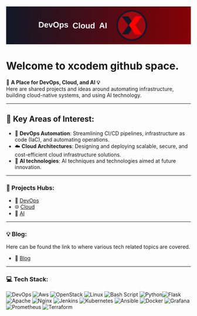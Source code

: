 ![Alt text](images/bg1.png)

# Welcome to xcodem github space.

🚀 **A Place for DevOps, Cloud, and AI 💡**  
Here are shared projects and ideas around automating infrastructure, building cloud-native systems, and using AI technology.

---

## 🚀 Key Areas of Interest:
- 🔧 **DevOps Automation**: Streamlining CI/CD pipelines, infrastructure as code (IaC), and automating operations.
- ☁️ **Cloud Architectures**: Designing and deploying scalable, secure, and cost-efficient cloud infrastructure solutions.
- 🤖 **AI technologies**: AI techniques and technologies aimed at future innovation.

---

### 🔗 Projects Hubs:
- 💼 [DevOps](https://github.com/xcodem/DevOpsHub)
- 🌐 [Cloud](https://github.com/xcodem/CloudHub)
- 🤖 [AI](https://github.com/xcodem/ai-solutions)

---

### 💡 Blog:
Here can be found the link to where various tech related topics are covered.
- 📝 [Blog](https://xcodem.com)

---

### 💻 Tech Stack:
![DevOps](https://img.shields.io/badge/DevOps-Automation-blue?style=for-the-badge&logo=azuredevops&logoColor=white) ![Aws](https://img.shields.io/badge/AWS-Cloud-orange?style=for-the-badge&logo=amazonaws&logoColor=white) ![OpenStack](https://img.shields.io/badge/Openstack-%23f01742.svg?style=for-the-badge&logo=openstack&logoColor=white) ![Linux](https://img.shields.io/badge/Linux-OS-FCC624?style=for-the-badge&logo=linux&logoColor=black) ![Bash Script](https://img.shields.io/badge/bash_script-%23121011.svg?style=for-the-badge&logo=gnu-bash&logoColor=white) ![Python](https://img.shields.io/badge/python-3670A0?style=for-the-badge&logo=python&logoColor=ffdd54)![Flask](https://img.shields.io/badge/flask-%23000.svg?style=for-the-badge&logo=flask&logoColor=white) ![Apache](https://img.shields.io/badge/apache-%23D42029.svg?style=for-the-badge&logo=apache&logoColor=white) ![Nginx](https://img.shields.io/badge/nginx-%23009639.svg?style=for-the-badge&logo=nginx&logoColor=white) ![Jenkins](https://img.shields.io/badge/jenkins-%232C5263.svg?style=for-the-badge&logo=jenkins&logoColor=white) ![Kubernetes](https://img.shields.io/badge/kubernetes-%23326ce5.svg?style=for-the-badge&logo=kubernetes&logoColor=white) ![Ansible](https://img.shields.io/badge/ansible-%231A1918.svg?style=for-the-badge&logo=ansible&logoColor=white) ![Docker](https://img.shields.io/badge/docker-%230db7ed.svg?style=for-the-badge&logo=docker&logoColor=white) ![Grafana](https://img.shields.io/badge/grafana-%23F46800.svg?style=for-the-badge&logo=grafana&logoColor=white) ![Prometheus](https://img.shields.io/badge/Prometheus-E6522C?style=for-the-badge&logo=Prometheus&logoColor=white) ![Terraform](https://img.shields.io/badge/terraform-%235835CC.svg?style=for-the-badge&logo=terraform&logoColor=white)




